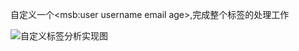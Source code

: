 自定义一个<msb:user   username email age>,完成整个标签的处理工作


![自定义标签分析实现图](https://www.processon.com/diagraming/61266c49e401fd7dfdb3e0d9)
